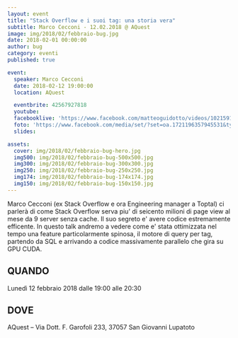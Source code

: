 ```yaml
---
layout: event
title: "Stack Overflow e i suoi tag: una storia vera"
subtitle: Marco Cecconi - 12.02.2018 @ AQuest
image: img/2018/02/febbraio-bug.jpg
date: 2018-02-01 00:00:00
author: bug
category: eventi
published: true

event:
  speaker: Marco Cecconi
  date: 2018-02-12 19:00:00
  location: AQuest

  eventbrite: 42567927818
  youtube:
  facebooklive: 'https://www.facebook.com/matteoguidotto/videos/10215912929320011/'
  foto: 'https://www.facebook.com/media/set/?set=oa.1721196357945531&type=3'
  slides: 

assets:
  cover: img/2018/02/febbraio-bug-hero.jpg
  img500: img/2018/02/febbraio-bug-500x500.jpg
  img300: img/2018/02/febbraio-bug-300x300.jpg
  img250: img/2018/02/febbraio-bug-250x250.jpg
  img174: img/2018/02/febbraio-bug-174x174.jpg
  img150: img/2018/02/febbraio-bug-150x150.jpg
---
```


Marco Cecconi (ex Stack Overflow e ora Engineering manager a Toptal) ci parlerà di come Stack Overflow serva piu' di seicento milioni di page view al mese da 9 server senza cache. Il suo segreto e' avere codice estremamente efficente. In questo talk andremo a vedere come e' stata ottimizzata nel tempo una feature particolarmente spinosa, il motore di query per tag, partendo da SQL e arrivando a codice massivamente parallelo che gira su GPU CUDA.

## QUANDO

Lunedì 12 febbraio 2018 dalle 19:00 alle 20:30

## DOVE

AQuest – Via Dott. F. Garofoli 233, 37057 San Giovanni Lupatoto
